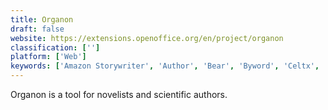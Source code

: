 ```yaml
---
title: Organon
draft: false 
website: https://extensions.openoffice.org/en/project/organon
classification: ['']
platform: ['Web']
keywords: ['Amazon Storywriter', 'Author', 'Bear', 'Byword', 'Celtx', 'FocusWriter', 'Gingko', 'Manuskript', 'Nulis', 'Scrivener', 'True Novelist', 'Typely', 'Ulysses III', 'Write App', 'WriteMonkey', 'WriteRoom', 'bibisco', 'iA Writer', 'yWriter']
---
```

Organon is a tool for novelists and scientific authors.